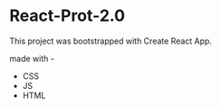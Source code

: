 # React-Prot-2.0

This project was bootstrapped with Create React App.

made with - 
* CSS
* JS
* HTML

